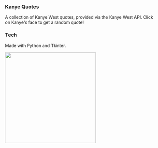 ### Kanye Quotes

A collection of Kanye West quotes, provided via the Kanye West API.
Click on Kanye's face to get a random quote!

### Tech

Made with Python and Tkinter.

<div id="header" align="left">
  <img src="https://github.com/RLMP44/kanye-quotes/assets/109778611/83ee6838-a965-4324-ba5d-705b1de5e595" width="300"/>
</div>
